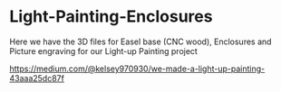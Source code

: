 # Light-Painting-Enclosures

Here we have the 3D files for Easel base (CNC wood), Enclosures and Picture engraving for our Light-up Painting project

https://medium.com/@kelsey970930/we-made-a-light-up-painting-43aaa25dc87f

